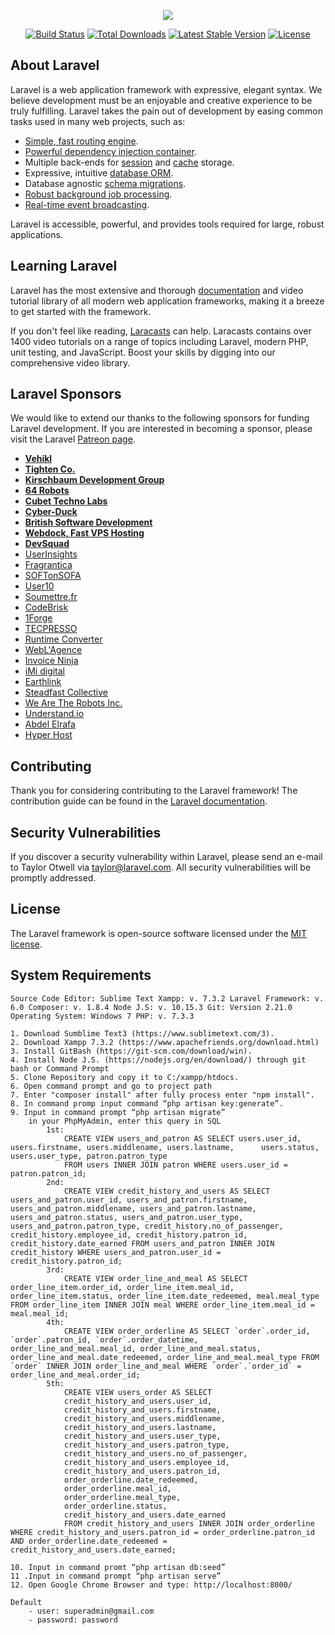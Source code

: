 <p align="center"><img src="https://laravel.com/assets/img/components/logo-laravel.svg"></p>

<p align="center">
<a href="https://travis-ci.org/laravel/framework"><img src="https://travis-ci.org/laravel/framework.svg" alt="Build Status"></a>
<a href="https://packagist.org/packages/laravel/framework"><img src="https://poser.pugx.org/laravel/framework/d/total.svg" alt="Total Downloads"></a>
<a href="https://packagist.org/packages/laravel/framework"><img src="https://poser.pugx.org/laravel/framework/v/stable.svg" alt="Latest Stable Version"></a>
<a href="https://packagist.org/packages/laravel/framework"><img src="https://poser.pugx.org/laravel/framework/license.svg" alt="License"></a>
</p>

## About Laravel

Laravel is a web application framework with expressive, elegant syntax. We believe development must be an enjoyable and creative experience to be truly fulfilling. Laravel takes the pain out of development by easing common tasks used in many web projects, such as:

- [Simple, fast routing engine](https://laravel.com/docs/routing).
- [Powerful dependency injection container](https://laravel.com/docs/container).
- Multiple back-ends for [session](https://laravel.com/docs/session) and [cache](https://laravel.com/docs/cache) storage.
- Expressive, intuitive [database ORM](https://laravel.com/docs/eloquent).
- Database agnostic [schema migrations](https://laravel.com/docs/migrations).
- [Robust background job processing](https://laravel.com/docs/queues).
- [Real-time event broadcasting](https://laravel.com/docs/broadcasting).

Laravel is accessible, powerful, and provides tools required for large, robust applications.

## Learning Laravel

Laravel has the most extensive and thorough [documentation](https://laravel.com/docs) and video tutorial library of all modern web application frameworks, making it a breeze to get started with the framework.

If you don't feel like reading, [Laracasts](https://laracasts.com) can help. Laracasts contains over 1400 video tutorials on a range of topics including Laravel, modern PHP, unit testing, and JavaScript. Boost your skills by digging into our comprehensive video library.

## Laravel Sponsors

We would like to extend our thanks to the following sponsors for funding Laravel development. If you are interested in becoming a sponsor, please visit the Laravel [Patreon page](https://patreon.com/taylorotwell).

- **[Vehikl](https://vehikl.com/)**
- **[Tighten Co.](https://tighten.co)**
- **[Kirschbaum Development Group](https://kirschbaumdevelopment.com)**
- **[64 Robots](https://64robots.com)**
- **[Cubet Techno Labs](https://cubettech.com)**
- **[Cyber-Duck](https://cyber-duck.co.uk)**
- **[British Software Development](https://www.britishsoftware.co)**
- **[Webdock, Fast VPS Hosting](https://www.webdock.io/en)**
- **[DevSquad](https://devsquad.com)**
- [UserInsights](https://userinsights.com)
- [Fragrantica](https://www.fragrantica.com)
- [SOFTonSOFA](https://softonsofa.com/)
- [User10](https://user10.com)
- [Soumettre.fr](https://soumettre.fr/)
- [CodeBrisk](https://codebrisk.com)
- [1Forge](https://1forge.com)
- [TECPRESSO](https://tecpresso.co.jp/)
- [Runtime Converter](http://runtimeconverter.com/)
- [WebL'Agence](https://weblagence.com/)
- [Invoice Ninja](https://www.invoiceninja.com)
- [iMi digital](https://www.imi-digital.de/)
- [Earthlink](https://www.earthlink.ro/)
- [Steadfast Collective](https://steadfastcollective.com/)
- [We Are The Robots Inc.](https://watr.mx/)
- [Understand.io](https://www.understand.io/)
- [Abdel Elrafa](https://abdelelrafa.com)
- [Hyper Host](https://hyper.host)

## Contributing

Thank you for considering contributing to the Laravel framework! The contribution guide can be found in the [Laravel documentation](https://laravel.com/docs/contributions).

## Security Vulnerabilities

If you discover a security vulnerability within Laravel, please send an e-mail to Taylor Otwell via [taylor@laravel.com](mailto:taylor@laravel.com). All security vulnerabilities will be promptly addressed.

## License

The Laravel framework is open-source software licensed under the [MIT license](https://opensource.org/licenses/MIT).

## System Requirements

    Source Code Editor: Sublime Text Xampp: v. 7.3.2 Laravel Framework: v. 6.0 Composer: v. 1.8.4 Node J.S: v. 10.15.3 Git: Version 2.21.0 Operating System: Windows 7 PHP: v. 7.3.3

    1. Download Sumblime Text3 (https://www.sublimetext.com/3).
    2. Download Xampp 7.3.2 (https://www.apachefriends.org/download.html)
    3. Install GitBash (https://git-scm.com/download/win).
    4. Install Node J.S. (https://nodejs.org/en/download/) through git bash or Command Prompt
    5. Clone Repository and copy it to C:/xampp/htdocs.
    6. Open command prompt and go to project path
    7. Enter "composer install" after fully process enter "npm install".
    8. In command promp input command “php artisan key:generate”.
    9. Input in command prompt “php artisan migrate”
        in your PhpMyAdmin, enter this query in SQL
            1st:
                CREATE VIEW users_and_patron AS SELECT users.user_id, users.firstname, users.middlename, users.lastname,      users.status, users.user_type, patron.patron_type
                FROM users INNER JOIN patron WHERE users.user_id = patron.patron_id;
            2nd:
                CREATE VIEW credit_history_and_users AS SELECT users_and_patron.user_id, users_and_patron.firstname, users_and_patron.middlename, users_and_patron.lastname, users_and_patron.status, users_and_patron.user_type, users_and_patron.patron_type, credit_history.no_of_passenger, credit_history.employee_id, credit_history.patron_id, credit_history.date_earned FROM users_and_patron INNER JOIN credit_history WHERE users_and_patron.user_id = credit_history.patron_id;
            3rd:
                CREATE VIEW order_line_and_meal AS SELECT order_line_item.order_id, order_line_item.meal_id, order_line_item.status, order_line_item.date_redeemed, meal.meal_type FROM order_line_item INNER JOIN meal WHERE order_line_item.meal_id = meal.meal_id;
            4th:
                CREATE VIEW order_orderline AS SELECT `order`.order_id, `order`.patron_id, `order`.order_datetime, order_line_and_meal.meal_id, order_line_and_meal.status, order_line_and_meal.date_redeemed, order_line_and_meal.meal_type FROM `order` INNER JOIN order_line_and_meal WHERE `order`.`order_id` = order_line_and_meal.order_id;
            5th:
                CREATE VIEW users_order AS SELECT
                credit_history_and_users.user_id,
                credit_history_and_users.firstname,
                credit_history_and_users.middlename,
                credit_history_and_users.lastname,
                credit_history_and_users.user_type,
                credit_history_and_users.patron_type,
                credit_history_and_users.no_of_passenger,
                credit_history_and_users.employee_id,
                credit_history_and_users.patron_id,
                order_orderline.date_redeemed,
                order_orderline.meal_id,
                order_orderline.meal_type,
                order_orderline.status,
                credit_history_and_users.date_earned
                FROM credit_history_and_users INNER JOIN order_orderline WHERE credit_history_and_users.patron_id = order_orderline.patron_id AND order_orderline.date_redeemed = credit_history_and_users.date_earned;
                
    10. Input in command promt “php artisan db:seed”
    11 .Input in command prompt “php artisan serve”
    12. Open Google Chrome Browser and type: http://localhost:8000/

    Default
        - user: superadmin@gmail.com
        - password: password